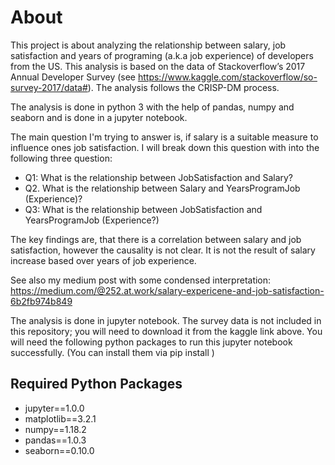# About
This project is about analyzing the relationship between salary, job satisfaction and years of programing (a.k.a job experience) of developers from the US. This analysis is based on the data of Stackoverflow’s 2017 Annual Developer Survey (see https://www.kaggle.com/stackoverflow/so-survey-2017/data#). The analysis follows the CRISP-DM process.

The analysis is done in python 3 with the help of pandas, numpy and seaborn and is done in a jupyter notebook.

The main question I'm trying to answer is, if salary is a suitable measure to influence ones job satisfaction. I will break down this question with into the following three question:
* Q1: What is the relationship between JobSatisfaction and Salary?
* Q2. What is the relationship between Salary and YearsProgramJob (Experience)?
* Q3: What is the relationship between JobSatisfaction and YearsProgramJob (Experience?)

The key findings are, that there is a correlation between salary and job satisfaction, however the causality is not clear. It is not the result of salary increase based over years of job experience.

See also my medium post with some condensed interpretation: https://medium.com/@252.at.work/salary-expericene-and-job-satisfaction-6b2fb974b849

The analysis is done in jupyter notebook. The survey data is not included in this repository; you will need to download it from the kaggle link above. You will need the following python packages to run this jupyter notebook successfully. (You can install them via pip install <package>)

## Required Python Packages
* jupyter==1.0.0
* matplotlib==3.2.1
* numpy==1.18.2
* pandas==1.0.3
* seaborn==0.10.0
